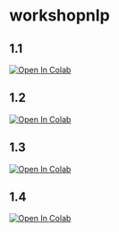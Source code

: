 # workshopnlp

## 1.1
[![Open In Colab](https://colab.research.google.com/assets/colab-badge.svg)](https://colab.research.google.com/github/jesus-seijas-sp/workshopnlp/blob/main/workshop_1_1.ipynb)

## 1.2
[![Open In Colab](https://colab.research.google.com/assets/colab-badge.svg)](https://colab.research.google.com/github/jesus-seijas-sp/workshopnlp/blob/main/workshop_1_2.ipynb)

## 1.3
[![Open In Colab](https://colab.research.google.com/assets/colab-badge.svg)](https://colab.research.google.com/github/jesus-seijas-sp/workshopnlp/blob/main/workshop_1_3.ipynb)

## 1.4
[![Open In Colab](https://colab.research.google.com/assets/colab-badge.svg)](https://colab.research.google.com/github/jesus-seijas-sp/workshopnlp/blob/main/workshop_1_4.ipynb)
